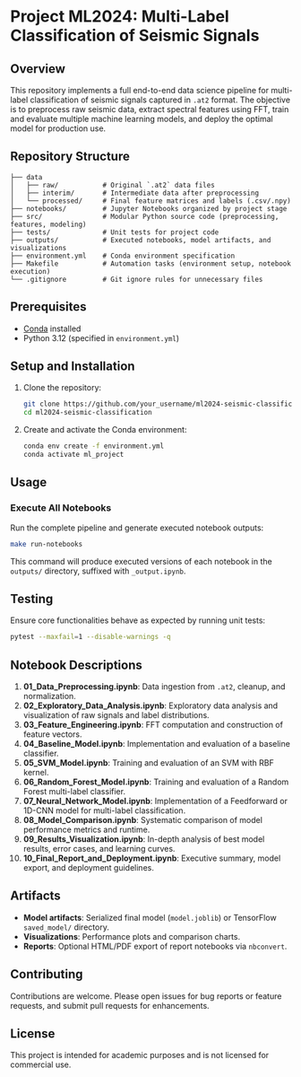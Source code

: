 # Project ML2024: Multi-Label Classification of Seismic Signals

## Overview

This repository implements a full end-to-end data science pipeline for multi-label classification of seismic signals captured in `.at2` format. The objective is to preprocess raw seismic data, extract spectral features using FFT, train and evaluate multiple machine learning models, and deploy the optimal model for production use.

## Repository Structure

```
├── data
│   ├── raw/           # Original `.at2` data files
│   ├── interim/       # Intermediate data after preprocessing
│   └── processed/     # Final feature matrices and labels (.csv/.npy)
├── notebooks/         # Jupyter Notebooks organized by project stage
├── src/               # Modular Python source code (preprocessing, features, modeling)
├── tests/             # Unit tests for project code
├── outputs/           # Executed notebooks, model artifacts, and visualizations
├── environment.yml    # Conda environment specification
├── Makefile           # Automation tasks (environment setup, notebook execution)
└── .gitignore         # Git ignore rules for unnecessary files
```

## Prerequisites

- [Conda](https://docs.conda.io/en/latest/) installed
- Python 3.12 (specified in `environment.yml`)

## Setup and Installation

1. Clone the repository:
   ```bash
   git clone https://github.com/your_username/ml2024-seismic-classification.git
   cd ml2024-seismic-classification
   ```
2. Create and activate the Conda environment:
   ```bash
   conda env create -f environment.yml
   conda activate ml_project
   ```

## Usage

### Execute All Notebooks

Run the complete pipeline and generate executed notebook outputs:

```bash
make run-notebooks
```

This command will produce executed versions of each notebook in the `outputs/` directory, suffixed with `_output.ipynb`.

## Testing

Ensure core functionalities behave as expected by running unit tests:

```bash
pytest --maxfail=1 --disable-warnings -q
```

## Notebook Descriptions

1. **01_Data_Preprocessing.ipynb**: Data ingestion from `.at2`, cleanup, and normalization.
2. **02_Exploratory_Data_Analysis.ipynb**: Exploratory data analysis and visualization of raw signals and label distributions.
3. **03_Feature_Engineering.ipynb**: FFT computation and construction of feature vectors.
4. **04_Baseline_Model.ipynb**: Implementation and evaluation of a baseline classifier.
5. **05_SVM_Model.ipynb**: Training and evaluation of an SVM with RBF kernel.
6. **06_Random_Forest_Model.ipynb**: Training and evaluation of a Random Forest multi-label classifier.
7. **07_Neural_Network_Model.ipynb**: Implementation of a Feedforward or 1D-CNN model for multi-label classification.
8. **08_Model_Comparison.ipynb**: Systematic comparison of model performance metrics and runtime.
9. **09_Results_Visualization.ipynb**: In-depth analysis of best model results, error cases, and learning curves.
10. **10_Final_Report_and_Deployment.ipynb**: Executive summary, model export, and deployment guidelines.

## Artifacts

- **Model artifacts**: Serialized final model (`model.joblib`) or TensorFlow `saved_model/` directory.
- **Visualizations**: Performance plots and comparison charts.
- **Reports**: Optional HTML/PDF export of report notebooks via `nbconvert`.

## Contributing

Contributions are welcome. Please open issues for bug reports or feature requests, and submit pull requests for enhancements.

## License

This project is intended for academic purposes and is not licensed for commercial use.
